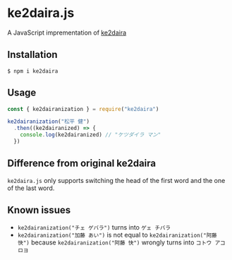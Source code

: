 # ke2daira.js

A JavaScript imprementation of [ke2daira](https://github.com/ryuichiueda/ke2daira)

## Installation

```
$ npm i ke2daira
```

## Usage

```js
const { ke2dairanization } = require("ke2daira")

ke2dairanization("松平 健")
  .then((ke2dairanized) => {
    console.log(ke2dairanized) // "ケツダイラ マン"
  })
```

## Difference from original ke2daira

`ke2daira.js` only supports switching the head of the first word and the one of the last word.

## Known issues

- `ke2dairanization("チェ ゲバラ")` turns into `ゲェ チバラ`
- `ke2dairanization("加藤 あい")` is not equal to `ke2dairanization("阿藤 快")` because `ke2dairanization("阿藤 快")` wrongly turns into `コトウ アコロヨ`
